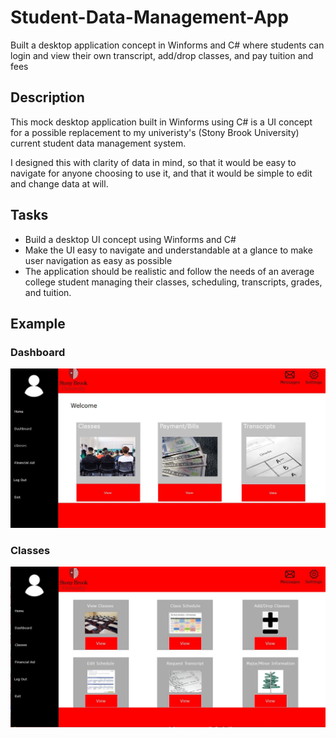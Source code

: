 # Student-Data-Management-App
Built a desktop application concept in Winforms and C# where students can login and view their own transcript, add/drop classes, and pay tuition and fees


## Description
This mock desktop application built in Winforms using C# is a UI concept for a possible replacement to my univeristy's (Stony Brook University) current student data management system. 

I designed this with clarity of data in mind, so that it would be easy to navigate for anyone choosing to use it, and that it would be simple to edit and change data at will.


## Tasks
- Build a desktop UI concept using Winforms and C#
- Make the UI easy to navigate and understandable at a glance to make user navigation as easy as possible
- The application should be realistic and follow the needs of an average college student managing their classes, scheduling, transcripts, grades, and tuition. 


## Example

### Dashboard
![Student Data Management](https://github.com/JadeAnt/Student-Data-Management-App/blob/master/SDM_Dashboard.JPG)

### Classes
![Student Data Management Classes](https://github.com/JadeAnt/Student-Data-Management-App/blob/master/SDM_Classes.JPG)
